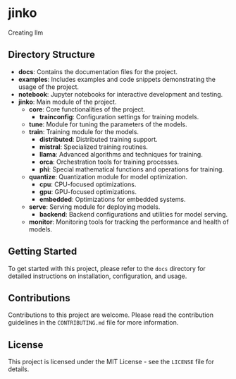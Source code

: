 # jinko
Creating llm

## Directory Structure

- **docs**: Contains the documentation files for the project.
- **examples**: Includes examples and code snippets demonstrating the usage of the project.
- **notebook**: Jupyter notebooks for interactive development and testing.
- **jinko**: Main module of the project.
    - **core**: Core functionalities of the project.
        - **trainconfig**: Configuration settings for training models.
    - **tune**: Module for tuning the parameters of the models.
    - **train**: Training module for the models.
        - **distributed**: Distributed training support.
        - **mistral**: Specialized training routines.
        - **llama**: Advanced algorithms and techniques for training.
        - **orca**: Orchestration tools for training processes.
        - **phi**: Special mathematical functions and operations for training.
    - **quantize**: Quantization module for model optimization.
        - **cpu**: CPU-focused optimizations.
        - **gpu**: GPU-focused optimizations.
        - **embedded**: Optimizations for embedded systems.
    - **serve**: Serving module for deploying models.
        - **backend**: Backend configurations and utilities for model serving.
    - **monitor**: Monitoring tools for tracking the performance and health of models.

## Getting Started

To get started with this project, please refer to the `docs` directory for detailed instructions on installation, configuration, and usage.

## Contributions

Contributions to this project are welcome. Please read the contribution guidelines in the `CONTRIBUTING.md` file for more information.


## License

This project is licensed under the MIT License - see the `LICENSE` file for details.